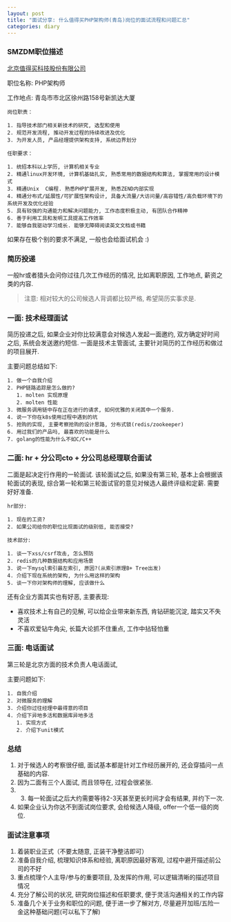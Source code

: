 ```yaml
---
layout: post
title: "面试分享: 什么值得买PHP架构师(青岛)岗位的面试流程和问题汇总"
categories: diary
---
```


### SMZDM职位描述

[北京值得买科技股份有限公司](https://about.smzdm.com/)

职位名称: PHP架构师

工作地点: 青岛市市北区徐州路158号新凯达大厦

```
岗位职责：

1. 指导技术部门相关新技术的研究, 选型和使用
2. 规范开发流程, 推动开发过程的持续改进及优化
3. 为开发人员, 产品经理提供架构支持, 系统边界划分
```
```
任职要求：

1. 统招本科以上学历, 计算机相关专业
2. 精通linux开发环境, 计算机基础扎实, 熟悉常用的数据结构和算法, 掌握常用的设计模式
3. 精通Unix  C编程. 熟悉PHP扩展开发, 熟悉ZEND内部实现
4. 精通分布式/延展性/可扩展性架构设计, 具备大流量/大访问量/高容错性/高负载环境下的系统开发及优化经验
5. 具有较强的沟通能力和解决问题能力, 工作态度积极主动, 有团队合作精神
6. 善于利用工具和发明工具提高工作效率
7. 能够自我驱动学习成长. 能够无障碍阅读英文文档或书籍
```

如果存在极个别的要求不满足, 一般也会给面试机会 :)

### 简历投递

一般hr或者猎头会问你过往几次工作经历的情况, 比如离职原因, 工作地点, 薪资之类的内容. 

>注意: 相对较大的公司候选人背调都比较严格, 希望简历实事求是.

### 一面: 技术经理面试

简历投递之后, 如果企业对你比较满意会对候选人发起一面邀约, 双方确定好时间之后, 系统会发送邀约短信. 一面是技术主管面试, 主要针对简历的工作经历和做过的项目展开. 

主要问题总结如下:

```
1. 做一个自我介绍
2. PHP链路追踪是怎么做的?
   1. molten 实现原理
   2. molten 性能
3. 微服务调用链中存在正在进行的请求, 如何优雅的关闭其中一个服务.
4. 说一下你在k8s使用过程中遇到的坑
5. 抢购的实现, 主要考察抢购的设计思路, 分布式锁(redis/zookeeper)
6. 用过我们的产品吗, 最喜欢的功能是什么
7. golang的性能为什么不如C/C++
```

### 二面: hr + 分公司cto + 分公司总经理联合面试

二面是起决定行作用的一轮面试. 该轮面试之后, 如果没有第三轮, 基本上会根据该轮面试的表现, 综合第一轮和第三轮面试官的意见对候选人最终评级和定薪. 需要好好准备. 

```
hr部分:

1. 现在的工资?
2. 如果公司给你的职位比现面试的级别低, 能否接受?
```
```
技术部分:

1. 谈一下xss/csrf攻击, 怎么预防
2. redis的几种数据结构和应用场景
3. 说一下mysql索引最左索引, 原因?(从索引原理B+ Tree出发)
4. 介绍下现在系统的架构, 为什么用这样的架构
5. 谈一下你对架构师的理解, 应该做什么
```

还有企业方面其实也有好恶, 主要表现:

- 喜欢技术上有自己的见解, 可以给企业带来新东西, 肯钻研能沉淀, 踏实又不失灵活
- 不喜欢爱钻牛角尖, 长篇大论抓不住重点, 工作中拈轻怕重

### 三面: 电话面试

第三轮是北京方面的技术负责人电话面试,

主要问题如下:

```
1. 自我介绍
2. 对微服务的理解
3. 介绍你过往经理中最得意的项目
4. 介绍下异地多活和数据库异地多活
   1. 实现方式
   2. 介绍下unit模式
```

### 总结

1. 对于候选人的考察很仔细, 面试基本都是针对工作经历展开的, 还会穿插问一点基础的内容.
2. 因为二面有三个人面试, 而且领导在, 过程会很紧张.
3. 3. 每一轮面试之后大约需要等待2-3天甚至更长时间才会有结果, 并约下一次.
4. 如果企业认为你达不到面试岗位要求, 会给候选人降级, offer一个低一级的岗位.

### 面试注意事项

1. 着装职业正式（不要太随意, 正装干净整洁即可）
2. 准备自我介绍, 梳理知识体系和经验, 离职原因最好客观, 过程中避开描述前公司的不好
3. 重点梳理个人主导/参与的重要项目, 及发挥的作用, 可以逻辑清晰的描述项目情况
4. 充分了解公司的状况, 研究岗位描述和任职要求, 便于灵活沟通相关的工作内容
5. 准备几个关于业务和职位的问题, 便于进一步了解对方, 尽量避开加班/五险一金这种基础问题(可以私下了解)